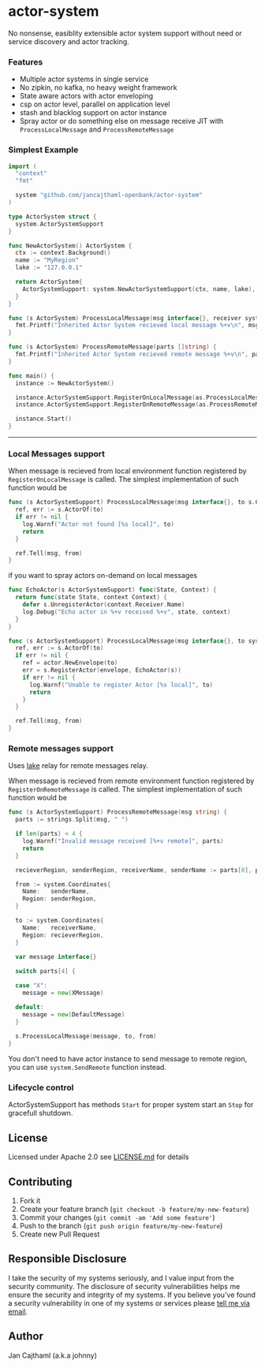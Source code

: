# actor-system

No nonsense, easiblity extensible actor system support without need or service discovery and actor tracking.

### Features

- Multiple actor systems in single service
- No zipkin, no kafka, no heavy weight framework
- State aware actors with actor enveloping
- csp on actor level, parallel on application level
- stash and blacklog support on actor instance
- Spray actor or do something else on message receive JIT with `ProcessLocalMessage` and `ProcessRemoteMessage`

### Simplest Example

```go
import (
  "context"
  "fmt"

  system "github.com/jancajthaml-openbank/actor-system"
)

type ActorSystem struct {
  system.ActorSystemSupport
}

func NewActorSystem() ActorSystem {
  ctx := context.Background()
  name := "MyRegion"
  lake := "127.0.0.1"

  return ActorSystem{
    ActorSystemSupport: system.NewActorSystemSupport(ctx, name, lake),
  }
}

func (s ActorSystem) ProcessLocalMessage(msg interface{}, receiver system.Coordinates, sender system.Coordinates) {
  fmt.Printf("Inherited Actor System recieved local message %+v\n", msg)
}

func (s ActorSystem) ProcessRemoteMessage(parts []string) {
  fmt.Printf("Inherited Actor System recieved remote message %+v\n", parts)
}

func main() {
  instance := NewActorSystem()

  instance.ActorSystemSupport.RegisterOnLocalMessage(as.ProcessLocalMessage)
  instance.ActorSystemSupport.RegisterOnRemoteMessage(as.ProcessRemoteMessage)

  instance.Start()
}
```

---

### Local Messages support

When message is recieved from local environment function registered by `RegisterOnLocalMessage` is called.
The simplest implementation of such function would be

```go
func (s ActorSystemSupport) ProcessLocalMessage(msg interface{}, to s.Coordinates, from Coordinates) {
  ref, err := s.ActorOf(to)
  if err != nil {
    log.Warnf("Actor not found [%s local]", to)
    return
  }

  ref.Tell(msg, from)
}
```

if you want to spray actors on-demand on local messages

```go
func EchoActor(s ActorSystemSupport) func(State, Context) {
  return func(state State, context Context) {
    defer s.UnregisterActor(context.Receiver.Name)
    log.Debug("Echo actor in %+v received %+v", state, context)
  }
}
```

```go
func (s ActorSystemSupport) ProcessLocalMessage(msg interface{}, to system.Coordinates, from system.Coordinates) {
  ref, err := s.ActorOf(to)
  if err != nil {
    ref = actor.NewEnvelope(to)
    err = s.RegisterActor(envelope, EchoActor(s))
    if err != nil {
      log.Warnf("Unable to register Actor [%s local]", to)
      return
    }
  }

  ref.Tell(msg, from)
}
```

### Remote messages support

Uses [lake](https://github.com/jancajthaml-openbank/lake) relay for remote messages relay.

When message is recieved from remote environment function registered by `RegisterOnRemoteMessage` is called.
The simplest implementation of such function would be

```go
func (s ActorSystemSupport) ProcessRemoteMessage(msg string) {
  parts := strings.Split(msg, " ")

  if len(parts) < 4 {
    log.Warnf("Invalid message received [%+v remote]", parts)
    return
  }

  recieverRegion, senderRegion, receiverName, senderName := parts[0], parts[1], parts[2], parts[3]

  from := system.Coordinates{
    Name:   senderName,
    Region: senderRegion,
  }

  to := system.Coordinates{
    Name:   receiverName,
    Region: recieverRegion,
  }
  
  var message interface{}

  switch parts[4] {

  case "X": 
    message = new(XMessage)

  default:
    message = new(DefaultMessage)
  }
    
  s.ProcessLocalMessage(message, to, from)
}
```

You don't need to have actor instance to send message to remote region, you can use `system.SendRemote` function instead.

### Lifecycle control

ActorSystemSupport has methods `Start` for proper system start an `Stop` for gracefull shutdown.

## License

Licensed under Apache 2.0 see [LICENSE.md](https://github.com/jancajthaml-openbank/lake-client/blob/master/LICENSE.md) for details

## Contributing

1. Fork it
2. Create your feature branch (`git checkout -b feature/my-new-feature`)
3. Commit your changes (`git commit -am 'Add some feature'`)
4. Push to the branch (`git push origin feature/my-new-feature`)
5. Create new Pull Request

## Responsible Disclosure

I take the security of my systems seriously, and I value input from the security community. The disclosure of security vulnerabilities helps me ensure the security and integrity of my systems. If you believe you've found a security vulnerability in one of my systems or services please [tell me via email](mailto:jan.cajthaml@gmail.com).

## Author

Jan Cajthaml (a.k.a johnny)
